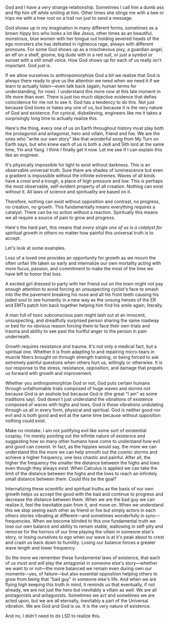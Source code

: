 God and I have a very strange relationship. Sometimes I call him a dumb ass and flip him off while smiling at him. Other times she stings me with a bee or trips me with a tree root on a trail run just to send a message.  
  
God shows up in my imagination in many different forms, sometimes as a brown hippy bro who looks a lot like Jesus, other times as an beautiful, monstrous, blue women with her tongue out holding severed heads of the ego monsters she has defeated in righteous rage, always with different pronouns. For some God shows up as a mischievous pixy, a guardian angel, an elf on a shelf, gnome, big dude with in a red suit, or just a symbol or sunset with a still small voice. How God shows up for each of us really isn't important. God just is.  
  
If we allow ourselves to anthropomorphize God a bit we realize that God is always there ready to give us the attention we need when we need it if we learn to actually listen—even talk back (again, human terms for understanding, for now). I understand this more now at this late moment in life more than ever. There is just too much objective evidence that defies coincidence for me not to see it. God has a tendency to do this. Not just because God loves or hates any one of us, but because it is the very nature of God and existence. For cynical, disbelieving, engineers like me it takes a surprisingly long time to actually realize this.  
  
Here's the thing, every one of us on Earth throughout history must play both the protagonist and antagonist, hero and villain, friend and foe. We are the ones who "write our own story" like that wonderful song from My Turn on Earth says, but who knew each of us is both a Jedi and Sith lord at the same time, Yin and Yang. I think I finally get it now. Let me see if I can explain this like an engineer.  
  
It's physically impossible for light to exist without darkness. This is an observable universal truth. Sure there are shades of luminescence but even a gradient is impossible without the infinite extremes. Waves of all kinds have a crest and a trough, a place of high pressure and low. This is perhaps the most observable, self-evident property of all creation. Nothing can exist without it. All laws of science and spirituality are based on it.  
  
Therefore, nothing can exist without opposition and contrast, no progress, no creation, no growth. This fundamentally means everything requires a catalyst. There can be no action without a reaction. Spiritually this means we all require a source of pain to grow and progress.  
  
Here's the hard part, this means that _every single one of us is a catalyst for spiritual growth in others_ no matter how painful this universal truth is to accept.  
  
Let's look at some examples.  
  
Loss of a loved one provides an opportunity for growth as we mourn the often unfair life taken so early and internalize our own mortality acting with more focus, passion, and commitment to make the most of the time we have left to honor that loss.  
  
A excited girl dressed to party with her friend out on the town might not pay enough attention to avoid forcing an unsuspecting cyclist's face to smash into the the pavement breaking his nose and all his front teeth causing his jaded soul to see humanity in a new way as the unsung heroes of the ER and EMTs patch him back together helping him find his smile again, literally.  
  
A man full of toxic subconscious pain might lash out at an innocent, unsuspecting, and dreadfully surprised person sharing the same roadway or bed for no obvious reason forcing them to face their own trials and trauma and ability to see past the hurtful anger to the person in pain underneath.  
  
Growth requires resistance and trauma. It's not only a medical fact, but a spiritual one. Whether it is from adapting to and repairing micro-tears in muscle fibers brought on through strength training, or being forced to ask extremely painful questions when others hurt us, willingly or otherwise. It is our response to the stress, resistance, opposition, and damage that propels us forward with growth and improvement.  
  
Whether you anthropomorphize God or not, God puts certain humans through unfathomable trials composed of huge waves and storms not because God is an asshole but because God _is_ (the great "I am" as some traditions say). God doesn't just understand the vibrations of existence composed of waves with highs and lows, God _is_ those vibrations undulating through us all in every form, physical and spiritual. God is neither good nor evil and is both good and evil at the same time because without opposition nothing could exist.  
  
Make no mistake. I am not justifying evil like some sort of existential cosplay. I'm merely pointing out the infinite nature of existence and suggesting how so many other humans have come to understand how evil and good can coexist. In fact, as the hippies would say, the more we can understand this the more we can help smooth out the cosmic storms and achieve a higher frequency, one less chaotic and painful. After all, the higher the frequency the smaller the distance between the highs and lows even though they always exist. When Calculus is applied we can take the limit of the distance between the highs and the lows to reach an infinitely small distance between them. Could this be the goal?  
  
Internalizing these scientific and spiritual truths as the basis of our own growth helps us accept the good with the bad and continue to progress and decrease the distance between them. When we are the bad guy we can realize it, feel the inevitable pain from it, and move on. When we understand this we stop seeing each other as friend or foe but simply actors in each others stories vibrating at different—and sometimes wonderfully in sync—frequencies. When we become blinded to this one fundamental truth we lose our own balance and ability to remain stable, wallowing in self-pity and remorse for the horrors of our time playing the villain in someone else's story, or losing ourselves to ego when our wave is at it's peak about to crest and crash us back down to humility. Losing our balance forces a greater wave length and lower frequency.  
  
So the more we remember these fundamental laws of existence, that each of us _must_ and _will_ play the antagonist in someone else's story—whether we want to or not—the more balanced we remain even during own our moments—yes, of failure—but also essential opposition helping others to grow from being that "bad guy" in someone else's life. And when we are flying high keeping this truth in mind, it reminds us that eventually, if not already, we are not just the hero but inevitably a villain as well. We are all protagonists and antagonists. Sometimes we act and sometimes we are acted upon, but we are all eternally, inevitably a part of the Universal vibration. We are God and God is us. It is the very nature of existence.  
  
And no, I didn't need to do LSD to realize this.
